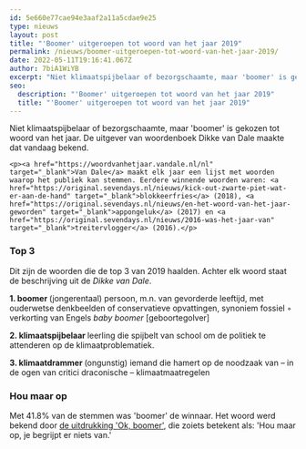 ```yaml
---
id: 5e660e77cae94e3aaf2a11a5cdae9e25
type: nieuws
layout: post
title: "'Boomer' uitgeroepen tot woord van het jaar 2019"
permalink: /nieuws/boomer-uitgeroepen-tot-woord-van-het-jaar-2019/
date: 2022-05-11T19:16:41.067Z
author: 7biA1WiYB
excerpt: "Niet klimaatspijbelaar of bezorgschaamte, maar 'boomer' is gekozen tot woord van het jaar. De uitgever van woordenboek Dikke van Dale maakte dat vandaag bekend.  "
seo:
  description: "'Boomer' uitgeroepen tot woord van het jaar 2019"
  title: "'Boomer' uitgeroepen tot woord van het jaar 2019"
---
```

Niet klimaatspijbelaar of bezorgschaamte, maar 'boomer' is gekozen tot woord van het jaar. De uitgever van woordenboek Dikke van Dale maakte dat vandaag bekend.  

    <p><a href="https://woordvanhetjaar.vandale.nl/nl" target="_blank">Van Dale</a> maakt elk jaar een lijst met woorden waarop het publiek kan stemmen. Eerdere winnende woorden waren: <a href="https://original.sevendays.nl/nieuws/kick-out-zwarte-piet-wat-er-aan-de-hand" target="_blank">blokkeerfries</a> (2018), <a href="https://original.sevendays.nl/nieuws/en-het-woord-van-het-jaar-geworden" target="_blank">appongeluk</a> (2017) en <a href="https://original.sevendays.nl/nieuws/2016-was-het-jaar-van" target="_blank">treitervlogger</a> (2016).</p>
<h3>Top 3</h3>
<p>Dit zijn de woorden die de top 3 van 2019 haalden. Achter elk woord staat de beschrijving uit de <em>Dikke van Dale</em>.</p>
<p><strong>1. boomer </strong>(jongerentaal) persoon, m.n. van gevorderde leeftijd, met ouderwetse denkbeelden of conservatieve opvattingen, synoniem fossiel ◦ verkorting van Engels <em>baby boomer</em> [geboortegolver]</p>
<p><strong>2. klimaatspijbelaar </strong>leerling die spijbelt van school om de politiek te attenderen op de klimaatproblematiek. </p>
<p><strong>3. klimaatdrammer </strong>(ongunstig) iemand die hamert op de noodzaak van – in de ogen van critici draconische – klimaatmaatregelen</p>
<h3>Hou maar op</h3>
<p>Met 41.8% van de stemmen was 'boomer' de winnaar. Het woord werd bekend door <a href="https://original.sevendays.nl/nieuws/wat-betekent-ok-boomer" target="_blank">de uitdrukking 'Ok, boomer'</a>, die zoiets betekent als: 'Hou maar op, je begrijpt er niets van.'</p>  
